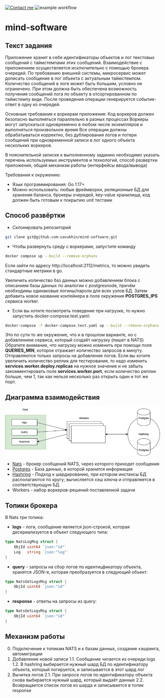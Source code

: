 [![Contact me](https://img.shields.io/badge/Telegram-msc_15-blue.svg)](https://t.me/msc_15)
![example workflow](https://github.com/savukhin/mind-software/actions/workflows/test.yaml/badge.svg)

# mind-software

## Текст задания
Приложение хранит в себе идентификаторы объектов и лог текстовых сообщений с таймстемпами этих сообщений. Взаимодействие с приложением осуществляется исключительно с помощью брокера очередей.
По требованию внешней системы, микросервис может дописать сообщение в лог объекта с актуальным таймстемпом.
Количество сообщений в логе может быть большим, условно не ограничено. При этом должна быть обеспечена возможность получения сообщений лога по объекту в отсортированном по таймстемпу виде.
После проведения операции генерируется событие-ответ в одну из очередей.

Основные требования к воркерам приложения:
Код воркеров должен безопасно выполняться параллельно в разных процессах
Воркеры могут запускаться одновременно в любом числе экземпляров и выполняться произвольное время
Все операции должны обрабатываться корректно, без дублирования логов и потери сообщений при одновременной записи в лог одного объекта нескольких воркеров.

В пояснительной записке к выполненному заданию необходимо указать перечень используемых инструментов и технологий, способ развертки приложения, общий механизм работы (интерфейсы ввода/вывода)
  
Требования к окружению:
* Язык программирования: Go 1.17+
* Можно использовать: любые фреймворки, реляционные БД для хранения баланса, брокеры очередей, key-value хранилища, код должен быть готовым к покрытию unit тестами


## Способ развёртки
* Склонировать репозиторий
```bash
git clone git@github.com:savukhin/mind-software.git
```
* Чтобы развернуть среду с воркерами, запустите команду
```bash
docker compose up --build --remove-orphans
```
Если зайти по адресу http://localhost:2112/metrics, то можно увидеть стандартные метрики в go.

Увеличить количество баз данных можно добавлением блока с описанием базы данных по аналогии с postgresnode, причём необходимы одинаковые логины/пароли для всех узлов БД. Затем добавить новое название контейнера в поле окружения **POSTGRES_IPS** сервиса worker.

* Если вы хотите посмотреть поведение при нагрузке, то нужно запустить docker-compose.test.yaml:
```bash
docker-compose -f docker-compose.test.yaml up --build --remove-orphans
```
Это по сути то же окружение, что и в прошлом варианте, но с добавлением сервиса, который создаёт нагрузку (пишет в NATS)
Обратите внимание, что нагрузку можно изменить при помощи поля **QUERIES_MIN**, которое отражает количество запросов в минуту. Отправляются только запросы на добавление логов.
Если вы хотите увеличить количество реплик для тестирования, то надо изменить **services.worker.deploy.replicas** на нужное значение и не забыть закомментировать поле **services.worker.port**, если количество реплик больше, чем 1, так как нельзя несколько раз открыть один и тот же порт.

## Диаграмма взаимодействия

![Diargam](./readme/Diagram.png?raw=true "Diagram")
* [Nats](https://nats.io/) - брокер сообщений NATS, через которого приходят сообщения
* [Postgres](https://www.postgresql.org/) - База данных, в которой хранится информация
* [Hashring](https://pkg.go.dev/github.com/serialx/hashring) -  Подход к шардированию, при котором инстансы БД располагаются по кругу; вычисляется хэш ключа и отправляется в соответствующую БД.
* Workers - набор воркеров-решений поставленной задачи


## Топики брокера

В Nats три топика: 
* **logs** - логи, сообщение является json-строкой, которая десериализуется в объект следующего типа:
```go
type NatsLogMsg struct {
	ObjId uint64 `json:"id"`
	Log   string `json:"log"`
}
```

* **query** - запросы на сбор логов по идентицфикатору объекта, хранятся JSON-е, которая преобразуется в следующий объект:
```go
type NatsGetLogsMsg struct {
	ObjId uint64 `json:"id"`
}
```

* **response** - ответы на запросы из query:
```go
type NatsGetLogsMsg struct {
	ObjId uint64 `json:"id"`
}
```

## Механизм работы
0. Подключение к топикам NATS и к базам данных, создание хэшринга, автомиграции
1. Добавление новой записи
1.1. Сообщение читается из очереди logs
1.2. В hashring выбирается нужный шард БД по идентификатору объекта, который логируется, и записывается в этот шард лог
2. Вычитка логов
2.1. При запросе логов по идентификатору объекта снова выбирается нужный шард, который выдаёт данные
2.2. Возвращается список логов из шарда и записывается в топик response
